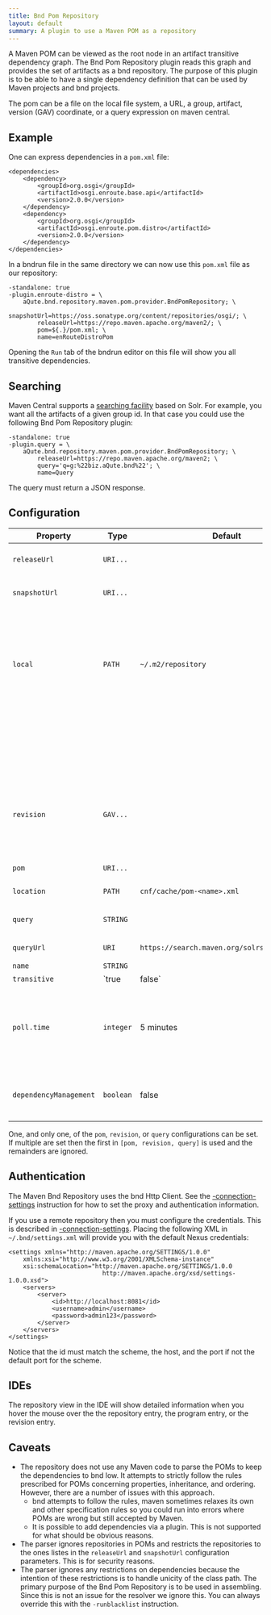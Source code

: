 ```yaml
---
title: Bnd Pom Repository
layout: default
summary: A plugin to use a Maven POM as a repository
---
```


A Maven POM can be viewed as the root node in an artifact transitive dependency graph. The Bnd Pom Repository plugin reads this graph and provides the set of artifacts as a bnd repository. The purpose of this plugin is to be able to have a single dependency definition that can be used by Maven projects and bnd projects.

The pom can be a file on the local file system, a URL, a group, artifact, version (GAV) coordinate, or a query expression on maven central.

## Example

One can express dependencies in a `pom.xml` file:

    <dependencies>
        <dependency>
            <groupId>org.osgi</groupId>
            <artifactId>osgi.enroute.base.api</artifactId>
            <version>2.0.0</version>
        </dependency>
        <dependency>
            <groupId>org.osgi</groupId>
            <artifactId>osgi.enroute.pom.distro</artifactId>
            <version>2.0.0</version>
        </dependency>
    </dependencies>

In a bndrun file in the same directory we can now use this `pom.xml` file as our repository:

    -standalone: true
    -plugin.enroute-distro = \
        aQute.bnd.repository.maven.pom.provider.BndPomRepository; \
            snapshotUrl=https://oss.sonatype.org/content/repositories/osgi/; \
            releaseUrl=https://repo.maven.apache.org/maven2/; \
            pom=${.}/pom.xml; \
            name=enRouteDistroPom

Opening the `Run` tab of the bndrun editor on this file will show you all transitive dependencies.

## Searching

Maven Central supports a [searching facility](https://blog.sonatype.com/2011/06/you-dont-need-a-browser-to-use-maven-central/) based on Solr. For example, you want all the artifacts of a given group id. In that case you could use the following Bnd Pom Repository plugin:

    -standalone: true
    -plugin.query = \
        aQute.bnd.repository.maven.pom.provider.BndPomRepository; \
            releaseUrl=https://repo.maven.apache.org/maven2; \
            query='q=g:%22biz.aQute.bnd%22'; \
            name=Query

The query must return a JSON response.

## Configuration

| Property         | Type  | Default | Description |
|------------------|-------|---------|-------------|
| `releaseUrl`    | `URI...` |      | Comma separated list of URLs to the repositories of released artifacts.|
| `snapshotUrl`   | `URI...` |      | Comma separated list of URLs to the repositories of snapshot artifacts.|
|                  |       |         | If this is not specified, it falls back to the release repository or just `local` if that is also not specified.|
| `local`          | `PATH`| `~/.m2/repository` | The file path to the local Maven repository.  |
|                  |       |                    | If specified, it should use forward slashes. If the directory does not exist, the plugin will attempt to create it.|
|                  |       |         | The default can be overridden with the `maven.repo.local` System property.|
| `revision`       | `GAV...` |      | A comma separated list of Maven coordinates. The GAV will be searched in the normal way. For further information about Coordinates & Terminology please see MavenBndRepositoryPlugin|
| `pom`            | `URI...` |      | A comma separated list of URLs to POM files.|
| `location`       | `PATH` | `cnf/cache/pom-<name>.xml` | Optional cached index of the parsed POMs. |
| `query`          | `STRING` |      | A Solr query string. This is the part after `?` and must be properly URL encoded|
| `queryUrl`       | `URI` | `https://search.maven.org/solrsearch/select` | Optional URL to the search engine.|
| `name`           | `STRING`|       | Required name of the repo.|
| `transitive`     | `true|false` | `true` | If set to _truthy_ then dependencies are transitive.|
| `poll.time`      | `integer`| 5 minutes | Number of seconds between checks for changes to POM files referenced by `pom` or `revision`. If the value is negative or the workspace is in batch/CI mode, then no polling takes place.|
| `dependencyManagement` | `boolean`| false | If set to `true`, dependencies in the `dependencyManagement` section will be handled as actual dependencies.|


One, and only one, of the `pom`, `revision`, or `query` configurations can be set. If multiple are set then the first in `[pom, revision, query]` is used and the remainders are ignored.


## Authentication

The Maven Bnd Repository uses the bnd Http Client. See the [-connection-settings] instruction for how to set the proxy and authentication information.

If you use a remote repository then you must configure the credentials. This is described in [-connection-settings]. Placing the following XML in  `~/.bnd/settings.xml` will provide you with the default Nexus credentials:

	<settings xmlns="http://maven.apache.org/SETTINGS/1.0.0"
		xmlns:xsi="http://www.w3.org/2001/XMLSchema-instance"
		xsi:schemaLocation="http://maven.apache.org/SETTINGS/1.0.0
	                          http://maven.apache.org/xsd/settings-1.0.0.xsd">
		<servers>
			<server>
				<id>http://localhost:8081</id>
				<username>admin</username>
				<password>admin123</password>
			</server>
		</servers>
	</settings>

Notice that the id must match the scheme, the host, and the port if not the default port for the scheme.

## IDEs

The repository view in the IDE will show detailed information when you hover the mouse over the the repository entry, the program entry, or the revision entry.

## Caveats

* The repository does not use any Maven code to parse the POMs to keep the dependencies to bnd low. It attempts to strictly follow the rules prescribed for POMs concerning properties, inheritance, and ordering. However, there are a number of issues with this approach.
    * bnd attempts to follow the rules, maven sometimes relaxes its own and other specification rules so you could run into errors where POMs are wrong but still accepted by Maven.
    * It is possible to add dependencies via a plugin. This is not supported for what should be obvious reasons.
* The parser ignores repositories in POMs and restricts the repositories to the ones listes in the `releaseUrl` and `snapshotUrl` configuration parameters. This is for security reasons.
* The parser ignores any restrictions on dependencies because the intention of these restrictions is to handle unicity of the class path. The primary purpose of the Bnd Pom Repository is to be used in assembling. Since this is not an issue for the resolver we ignore this. You can always override this with the `-runblacklist` instruction.

[-connection-settings]: /instructions/connection-settings
